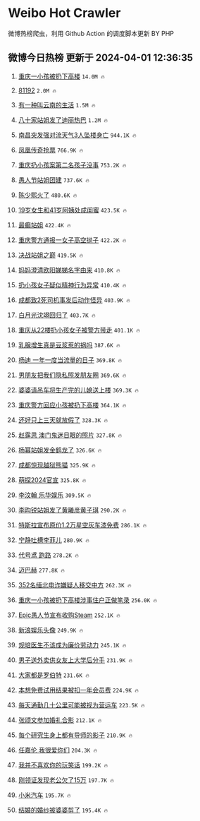 # Weibo Hot Crawler 



微博热榜爬虫，利用 Github Action 的调度脚本更新 BY PHP 


## 微博今日热榜 更新于 2024-04-01 12:36:35 
1. [重庆一小孩被扔下高楼](https://s.weibo.com/weibo?q=%23%E9%87%8D%E5%BA%86%E4%B8%80%E5%B0%8F%E5%AD%A9%E8%A2%AB%E6%89%94%E4%B8%8B%E9%AB%98%E6%A5%BC%23&t=31&band_rank=1&Refer=top) `14.0M 🔥` 

1. [81192](https://s.weibo.com/weibo?q=81192&t=31&band_rank=2&Refer=top) `2.0M 🔥` 

1. [有一种叫云南的生活](https://s.weibo.com/weibo?q=%23%E6%9C%89%E4%B8%80%E7%A7%8D%E5%8F%AB%E4%BA%91%E5%8D%97%E7%9A%84%E7%94%9F%E6%B4%BB%23&t=31&band_rank=3&Refer=top) `1.5M 🔥` 

1. [八十家站姐发了迪丽热巴](https://s.weibo.com/weibo?q=%E5%85%AB%E5%8D%81%E5%AE%B6%E7%AB%99%E5%A7%90%E5%8F%91%E4%BA%86%E8%BF%AA%E4%B8%BD%E7%83%AD%E5%B7%B4&t=31&band_rank=4&Refer=top) `1.2M 🔥` 

1. [南昌突发强对流天气3人坠楼身亡](https://s.weibo.com/weibo?q=%23%E5%8D%97%E6%98%8C%E7%AA%81%E5%8F%91%E5%BC%BA%E5%AF%B9%E6%B5%81%E5%A4%A9%E6%B0%943%E4%BA%BA%E5%9D%A0%E6%A5%BC%E8%BA%AB%E4%BA%A1%23&t=31&band_rank=5&Refer=top) `944.1K 🔥` 

1. [凤凰传奇抢票](https://s.weibo.com/weibo?q=%E5%87%A4%E5%87%B0%E4%BC%A0%E5%A5%87%E6%8A%A2%E7%A5%A8&t=31&band_rank=6&Refer=top) `766.9K 🔥` 

1. [重庆扔小孩案第二名孩子没事](https://s.weibo.com/weibo?q=%23%E9%87%8D%E5%BA%86%E6%89%94%E5%B0%8F%E5%AD%A9%E6%A1%88%E7%AC%AC%E4%BA%8C%E5%90%8D%E5%AD%A9%E5%AD%90%E6%B2%A1%E4%BA%8B%23&t=31&band_rank=7&Refer=top) `753.2K 🔥` 

1. [愚人节站姐团建](https://s.weibo.com/weibo?q=%23%E6%84%9A%E4%BA%BA%E8%8A%82%E7%AB%99%E5%A7%90%E5%9B%A2%E5%BB%BA%23&t=31&band_rank=8&Refer=top) `737.6K 🔥` 

1. [陈少熙火了](https://s.weibo.com/weibo?q=%E9%99%88%E5%B0%91%E7%86%99%E7%81%AB%E4%BA%86&t=31&band_rank=9&Refer=top) `480.6K 🔥` 

1. [19岁女生和41岁阿姨处成闺蜜](https://s.weibo.com/weibo?q=%2319%E5%B2%81%E5%A5%B3%E7%94%9F%E5%92%8C41%E5%B2%81%E9%98%BF%E5%A7%A8%E5%A4%84%E6%88%90%E9%97%BA%E8%9C%9C%23&t=31&band_rank=10&Refer=top) `423.5K 🔥` 

1. [最癫站姐](https://s.weibo.com/weibo?q=%E6%9C%80%E7%99%AB%E7%AB%99%E5%A7%90&t=31&band_rank=11&Refer=top) `422.4K 🔥` 

1. [重庆警方通报一女子高空抛子](https://s.weibo.com/weibo?q=%23%E9%87%8D%E5%BA%86%E8%AD%A6%E6%96%B9%E9%80%9A%E6%8A%A5%E4%B8%80%E5%A5%B3%E5%AD%90%E9%AB%98%E7%A9%BA%E6%8A%9B%E5%AD%90%23&t=31&band_rank=12&Refer=top) `422.2K 🔥` 

1. [决战站姐之巅](https://s.weibo.com/weibo?q=%E5%86%B3%E6%88%98%E7%AB%99%E5%A7%90%E4%B9%8B%E5%B7%85&t=31&band_rank=13&Refer=top) `419.5K 🔥` 

1. [妈妈澄清欧阳娣娣名字由来](https://s.weibo.com/weibo?q=%23%E5%A6%88%E5%A6%88%E6%BE%84%E6%B8%85%E6%AC%A7%E9%98%B3%E5%A8%A3%E5%A8%A3%E5%90%8D%E5%AD%97%E7%94%B1%E6%9D%A5%23&t=31&band_rank=14&Refer=top) `410.8K 🔥` 

1. [扔小孩女子疑似精神行为异常](https://s.weibo.com/weibo?q=%23%E6%89%94%E5%B0%8F%E5%AD%A9%E5%A5%B3%E5%AD%90%E7%96%91%E4%BC%BC%E7%B2%BE%E7%A5%9E%E8%A1%8C%E4%B8%BA%E5%BC%82%E5%B8%B8%23&t=31&band_rank=15&Refer=top) `410.4K 🔥` 

1. [成都致2死司机事发后动作怪异](https://s.weibo.com/weibo?q=%23%E6%88%90%E9%83%BD%E8%87%B42%E6%AD%BB%E5%8F%B8%E6%9C%BA%E4%BA%8B%E5%8F%91%E5%90%8E%E5%8A%A8%E4%BD%9C%E6%80%AA%E5%BC%82%23&t=31&band_rank=16&Refer=top) `403.9K 🔥` 

1. [白月光沈翊回归了](https://s.weibo.com/weibo?q=%E7%99%BD%E6%9C%88%E5%85%89%E6%B2%88%E7%BF%8A%E5%9B%9E%E5%BD%92%E4%BA%86&t=31&band_rank=17&Refer=top) `403.7K 🔥` 

1. [重庆从22楼扔小孩女子被警方带走](https://s.weibo.com/weibo?q=%23%E9%87%8D%E5%BA%86%E4%BB%8E22%E6%A5%BC%E6%89%94%E5%B0%8F%E5%AD%A9%E5%A5%B3%E5%AD%90%E8%A2%AB%E8%AD%A6%E6%96%B9%E5%B8%A6%E8%B5%B0%23&t=31&band_rank=18&Refer=top) `401.1K 🔥` 

1. [乳腺增生真是豆浆惹的祸吗](https://s.weibo.com/weibo?q=%23%E4%B9%B3%E8%85%BA%E5%A2%9E%E7%94%9F%E7%9C%9F%E6%98%AF%E8%B1%86%E6%B5%86%E6%83%B9%E7%9A%84%E7%A5%B8%E5%90%97%23&t=31&band_rank=19&Refer=top) `387.6K 🔥` 

1. [杨迪 一年一度当流量的日子](https://s.weibo.com/weibo?q=%E6%9D%A8%E8%BF%AA%20%E4%B8%80%E5%B9%B4%E4%B8%80%E5%BA%A6%E5%BD%93%E6%B5%81%E9%87%8F%E7%9A%84%E6%97%A5%E5%AD%90&t=31&band_rank=20&Refer=top) `369.8K 🔥` 

1. [男朋友把我们隐私照发朋友圈](https://s.weibo.com/weibo?q=%23%E7%94%B7%E6%9C%8B%E5%8F%8B%E6%8A%8A%E6%88%91%E4%BB%AC%E9%9A%90%E7%A7%81%E7%85%A7%E5%8F%91%E6%9C%8B%E5%8F%8B%E5%9C%88%23&t=31&band_rank=21&Refer=top) `369.6K 🔥` 

1. [婆婆请吊车将生产完的儿媳送上楼](https://s.weibo.com/weibo?q=%23%E5%A9%86%E5%A9%86%E8%AF%B7%E5%90%8A%E8%BD%A6%E5%B0%86%E7%94%9F%E4%BA%A7%E5%AE%8C%E7%9A%84%E5%84%BF%E5%AA%B3%E9%80%81%E4%B8%8A%E6%A5%BC%23&t=31&band_rank=22&Refer=top) `369.3K 🔥` 

1. [重庆警方回应小孩被扔下高楼](https://s.weibo.com/weibo?q=%23%E9%87%8D%E5%BA%86%E8%AD%A6%E6%96%B9%E5%9B%9E%E5%BA%94%E5%B0%8F%E5%AD%A9%E8%A2%AB%E6%89%94%E4%B8%8B%E9%AB%98%E6%A5%BC%23&t=31&band_rank=23&Refer=top) `364.1K 🔥` 

1. [还好只上三天就放假了](https://s.weibo.com/weibo?q=%23%E8%BF%98%E5%A5%BD%E5%8F%AA%E4%B8%8A%E4%B8%89%E5%A4%A9%E5%B0%B1%E6%94%BE%E5%81%87%E4%BA%86%23&t=31&band_rank=24&Refer=top) `328.3K 🔥` 

1. [赵露思 澳门鬼迷日眼的照片](https://s.weibo.com/weibo?q=%E8%B5%B5%E9%9C%B2%E6%80%9D%20%E6%BE%B3%E9%97%A8%E9%AC%BC%E8%BF%B7%E6%97%A5%E7%9C%BC%E7%9A%84%E7%85%A7%E7%89%87&t=31&band_rank=25&Refer=top) `327.8K 🔥` 

1. [杨幂站姐发金鹤龙了](https://s.weibo.com/weibo?q=%23%E6%9D%A8%E5%B9%82%E7%AB%99%E5%A7%90%E5%8F%91%E9%87%91%E9%B9%A4%E9%BE%99%E4%BA%86%23&t=31&band_rank=26&Refer=top) `326.6K 🔥` 

1. [成都惊现越狱熊猫](https://s.weibo.com/weibo?q=%23%E6%88%90%E9%83%BD%E6%83%8A%E7%8E%B0%E8%B6%8A%E7%8B%B1%E7%86%8A%E7%8C%AB%23&t=31&band_rank=27&Refer=top) `325.9K 🔥` 

1. [萌探2024官宣](https://s.weibo.com/weibo?q=%23%E8%90%8C%E6%8E%A22024%E5%AE%98%E5%AE%A3%23&t=31&band_rank=28&Refer=top) `325.8K 🔥` 

1. [李汶翰 乐华娱乐](https://s.weibo.com/weibo?q=%E6%9D%8E%E6%B1%B6%E7%BF%B0%20%E4%B9%90%E5%8D%8E%E5%A8%B1%E4%B9%90&t=31&band_rank=29&Refer=top) `309.5K 🔥` 

1. [李昀锐站姐发了黄曦彦黄子琪](https://s.weibo.com/weibo?q=%23%E6%9D%8E%E6%98%80%E9%94%90%E7%AB%99%E5%A7%90%E5%8F%91%E4%BA%86%E9%BB%84%E6%9B%A6%E5%BD%A6%E9%BB%84%E5%AD%90%E7%90%AA%23&t=31&band_rank=30&Refer=top) `290.2K 🔥` 

1. [特斯拉宣布原价1.2万星空灰车漆免费](https://s.weibo.com/weibo?q=%23%E7%89%B9%E6%96%AF%E6%8B%89%E5%AE%A3%E5%B8%83%E5%8E%9F%E4%BB%B71.2%E4%B8%87%E6%98%9F%E7%A9%BA%E7%81%B0%E8%BD%A6%E6%BC%86%E5%85%8D%E8%B4%B9%23&t=31&band_rank=31&Refer=top) `286.1K 🔥` 

1. [宁静吐槽李菲儿](https://s.weibo.com/weibo?q=%E5%AE%81%E9%9D%99%E5%90%90%E6%A7%BD%E6%9D%8E%E8%8F%B2%E5%84%BF&t=31&band_rank=32&Refer=top) `280.9K 🔥` 

1. [代号鸢 跑路](https://s.weibo.com/weibo?q=%E4%BB%A3%E5%8F%B7%E9%B8%A2%20%E8%B7%91%E8%B7%AF&t=31&band_rank=33&Refer=top) `278.2K 🔥` 

1. [迈巴赫](https://s.weibo.com/weibo?q=%E8%BF%88%E5%B7%B4%E8%B5%AB&t=31&band_rank=34&Refer=top) `277.8K 🔥` 

1. [352名缅北电诈嫌疑人移交中方](https://s.weibo.com/weibo?q=%23352%E5%90%8D%E7%BC%85%E5%8C%97%E7%94%B5%E8%AF%88%E5%AB%8C%E7%96%91%E4%BA%BA%E7%A7%BB%E4%BA%A4%E4%B8%AD%E6%96%B9%23&t=31&band_rank=35&Refer=top) `262.3K 🔥` 

1. [重庆一小孩被扔下高楼涉事住户正做笔录](https://s.weibo.com/weibo?q=%23%E9%87%8D%E5%BA%86%E4%B8%80%E5%B0%8F%E5%AD%A9%E8%A2%AB%E6%89%94%E4%B8%8B%E9%AB%98%E6%A5%BC%E6%B6%89%E4%BA%8B%E4%BD%8F%E6%88%B7%E6%AD%A3%E5%81%9A%E7%AC%94%E5%BD%95%23&t=31&band_rank=36&Refer=top) `256.0K 🔥` 

1. [Epic愚人节宣布收购Steam](https://s.weibo.com/weibo?q=%23Epic%E6%84%9A%E4%BA%BA%E8%8A%82%E5%AE%A3%E5%B8%83%E6%94%B6%E8%B4%ADSteam%23&t=31&band_rank=37&Refer=top) `252.1K 🔥` 

1. [新浪娱乐头像](https://s.weibo.com/weibo?q=%23%E6%96%B0%E6%B5%AA%E5%A8%B1%E4%B9%90%E5%A4%B4%E5%83%8F%23&t=31&band_rank=38&Refer=top) `249.9K 🔥` 

1. [规培医生不该成为廉价劳动力](https://s.weibo.com/weibo?q=%23%E8%A7%84%E5%9F%B9%E5%8C%BB%E7%94%9F%E4%B8%8D%E8%AF%A5%E6%88%90%E4%B8%BA%E5%BB%89%E4%BB%B7%E5%8A%B3%E5%8A%A8%E5%8A%9B%23&t=31&band_rank=39&Refer=top) `245.1K 🔥` 

1. [男子送外卖供女友上大学后分手](https://s.weibo.com/weibo?q=%23%E7%94%B7%E5%AD%90%E9%80%81%E5%A4%96%E5%8D%96%E4%BE%9B%E5%A5%B3%E5%8F%8B%E4%B8%8A%E5%A4%A7%E5%AD%A6%E5%90%8E%E5%88%86%E6%89%8B%23&t=31&band_rank=40&Refer=top) `231.9K 🔥` 

1. [大家都是罗伯特](https://s.weibo.com/weibo?q=%23%E5%A4%A7%E5%AE%B6%E9%83%BD%E6%98%AF%E7%BD%97%E4%BC%AF%E7%89%B9%23&t=31&band_rank=41&Refer=top) `231.6K 🔥` 

1. [本想免费试用结果被扣一年会员费](https://s.weibo.com/weibo?q=%23%E6%9C%AC%E6%83%B3%E5%85%8D%E8%B4%B9%E8%AF%95%E7%94%A8%E7%BB%93%E6%9E%9C%E8%A2%AB%E6%89%A3%E4%B8%80%E5%B9%B4%E4%BC%9A%E5%91%98%E8%B4%B9%23&t=31&band_rank=42&Refer=top) `224.9K 🔥` 

1. [每天通勤几十公里可能被视为营运车](https://s.weibo.com/weibo?q=%23%E6%AF%8F%E5%A4%A9%E9%80%9A%E5%8B%A4%E5%87%A0%E5%8D%81%E5%85%AC%E9%87%8C%E5%8F%AF%E8%83%BD%E8%A2%AB%E8%A7%86%E4%B8%BA%E8%90%A5%E8%BF%90%E8%BD%A6%23&t=31&band_rank=43&Refer=top) `223.5K 🔥` 

1. [张颂文参加婚礼合影](https://s.weibo.com/weibo?q=%23%E5%BC%A0%E9%A2%82%E6%96%87%E5%8F%82%E5%8A%A0%E5%A9%9A%E7%A4%BC%E5%90%88%E5%BD%B1%23&t=31&band_rank=44&Refer=top) `212.1K 🔥` 

1. [每个研究生身上都有导师的影子](https://s.weibo.com/weibo?q=%23%E6%AF%8F%E4%B8%AA%E7%A0%94%E7%A9%B6%E7%94%9F%E8%BA%AB%E4%B8%8A%E9%83%BD%E6%9C%89%E5%AF%BC%E5%B8%88%E7%9A%84%E5%BD%B1%E5%AD%90%23&t=31&band_rank=45&Refer=top) `210.9K 🔥` 

1. [任嘉伦 我很爱你们](https://s.weibo.com/weibo?q=%E4%BB%BB%E5%98%89%E4%BC%A6%20%E6%88%91%E5%BE%88%E7%88%B1%E4%BD%A0%E4%BB%AC&t=31&band_rank=46&Refer=top) `204.3K 🔥` 

1. [我并不喜欢你的玩笑话](https://s.weibo.com/weibo?q=%23%E6%88%91%E5%B9%B6%E4%B8%8D%E5%96%9C%E6%AC%A2%E4%BD%A0%E7%9A%84%E7%8E%A9%E7%AC%91%E8%AF%9D%23&t=31&band_rank=47&Refer=top) `199.2K 🔥` 

1. [刚领证发现老公欠了15万](https://s.weibo.com/weibo?q=%23%E5%88%9A%E9%A2%86%E8%AF%81%E5%8F%91%E7%8E%B0%E8%80%81%E5%85%AC%E6%AC%A0%E4%BA%8615%E4%B8%87%23&t=31&band_rank=48&Refer=top) `197.7K 🔥` 

1. [小米汽车](https://s.weibo.com/weibo?q=%E5%B0%8F%E7%B1%B3%E6%B1%BD%E8%BD%A6&t=31&band_rank=49&Refer=top) `195.7K 🔥` 

1. [结婚的婚纱被婆婆剪了](https://s.weibo.com/weibo?q=%23%E7%BB%93%E5%A9%9A%E7%9A%84%E5%A9%9A%E7%BA%B1%E8%A2%AB%E5%A9%86%E5%A9%86%E5%89%AA%E4%BA%86%23&t=31&band_rank=50&Refer=top) `195.4K 🔥` 


